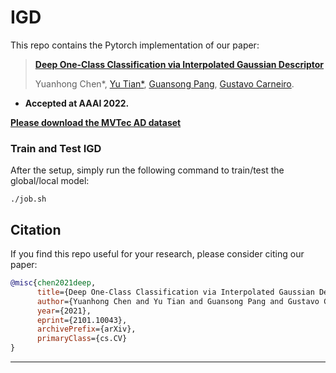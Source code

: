 # IGD
This repo contains the Pytorch implementation of our paper:
> [**Deep One-Class Classification via Interpolated Gaussian Descriptor**](https://arxiv.org/pdf/2101.10043.pdf)
>
> Yuanhong Chen*, [Yu Tian*](https://yutianyt.com/), [Guansong Pang](https://sites.google.com/site/gspangsite/home?authuser=0), [Gustavo Carneiro](https://cs.adelaide.edu.au/~carneiro/).

- **Accepted at AAAI 2022.**  

[**Please download the MVTec AD dataset**](https://www.mvtec.com/company/research/datasets/mvtec-ad)

### Train and Test IGD ###
After the setup, simply run the following command to train/test the global/local model: 
```shell
./job.sh
```


## Citation

If you find this repo useful for your research, please consider citing our paper:

```bibtex
@misc{chen2021deep,
      title={Deep One-Class Classification via Interpolated Gaussian Descriptor}, 
      author={Yuanhong Chen and Yu Tian and Guansong Pang and Gustavo Carneiro},
      year={2021},
      eprint={2101.10043},
      archivePrefix={arXiv},
      primaryClass={cs.CV}
}
```
---
